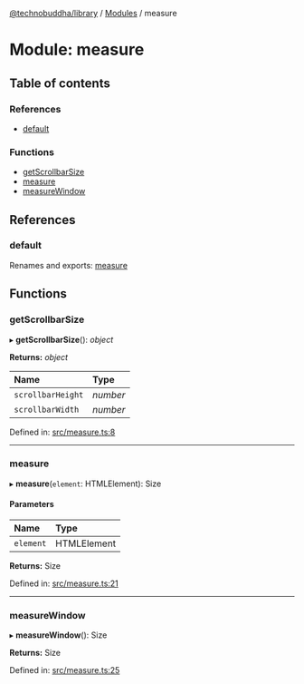 [@technobuddha/library](../..) / [Modules](../Modules.md) / measure

# Module: measure

## Table of contents

### References

- [default](measure.md#default)

### Functions

- [getScrollbarSize](measure.md#getscrollbarsize)
- [measure](measure.md#measure)
- [measureWindow](measure.md#measurewindow)

## References

### default

Renames and exports: [measure](measure.md#measure)

## Functions

### getScrollbarSize

▸ **getScrollbarSize**(): *object*

**Returns:** *object*

| Name | Type |
| :------ | :------ |
| `scrollbarHeight` | *number* |
| `scrollbarWidth` | *number* |

Defined in: [src/measure.ts:8](../../src/measure.ts#L8)

___

### measure

▸ **measure**(`element`: HTMLElement): Size

#### Parameters

| Name | Type |
| :------ | :------ |
| `element` | HTMLElement |

**Returns:** Size

Defined in: [src/measure.ts:21](../../src/measure.ts#L21)

___

### measureWindow

▸ **measureWindow**(): Size

**Returns:** Size

Defined in: [src/measure.ts:25](../../src/measure.ts#L25)
